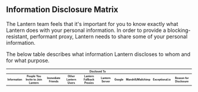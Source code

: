 Information Disclosure Matrix
-----------------------------

The Lantern team feels that it's important for you to know exactly what
Lantern does with your personal information.  In order to provide a blocking-
resistant, performant proxy, Lantern needs to share some of your personal
information.

The below table describes what information Lantern discloses to whom and for
what purpose.

<table style="font-size: 0.5em">
    <tr>
        <th></th>
        <th colspan="8">Disclosed To</th>
        <th></th>
    </tr>
    <tr>
        <th>Information</th>
        <th>People You Invite to Join Lantern</th>
        <th>Immediate Friends</th>
        <th>Other Lantern Users</th>
        <th>Lantern Fallback Proxies</th>
        <th>Lantern Server</th>
        <th>Google</th>
        <th>Mandrill/Mailchimp</th>
        <th>Exceptional.io</th>
        <th>Reason for Disclosure</th>
    </tr>
</table>